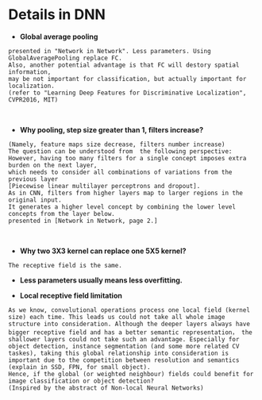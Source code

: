 # Details in DNN

+ __Global average pooling__<br>
```
presented in "Network in Network". Less parameters. Using GlobalAveragePooling replace FC.
Also, another potential advantage is that FC will destory spatial information,
may be not important for classification, but actually important for localization.
(refer to "Learning Deep Features for Discriminative Localization", CVPR2016, MIT)
```
<br>

+ __Why pooling, step size greater than 1, filters increase?__<br>
```
(Namely, feature maps size decrease, filters number increase)
The question can be understood from  the following perspective:
However, having too many filters for a single concept imposes extra burden on the next layer,
which needs to consider all combinations of variations from the previous layer 
[Piecewise linear multilayer perceptrons and dropout]. 
As in CNN, filters from higher layers map to larger regions in the original input.
It generates a higher level concept by combining the lower level concepts from the layer below.
presented in [Network in Network, page 2.]
```
<br>

+ __Why two 3X3 kernel can replace one 5X5 kernel?__<br>
```
The receptive field is the same.
```


+ __Less parameters usually means less overfitting.__ 

+ __Local receptive field limitation__
```
As we know, convolutional operations process one local field (kernel size) each time. This leads us could not take all whole image structure into consideration. Although the deeper layers always have bigger receptive field and has a better semantic representation， the shallower layers could not take such an advantage. Especially for object detection, instance segmentation (and some more related CV taskes), taking this global relationship into consideration is important due to the competition between resolution and semantics (explain in SSD, FPN, for small object). 
Hence, if the global (or weighted neighbour) fields could benefit for image classification or object detection?
(Inspired by the abstract of Non-local Neural Networks)

```
